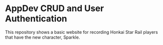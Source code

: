# AppDev CRUD and User Authentication

This repository shows a basic website for recording Honkai Star Rail players that have the new character, Sparkle.
